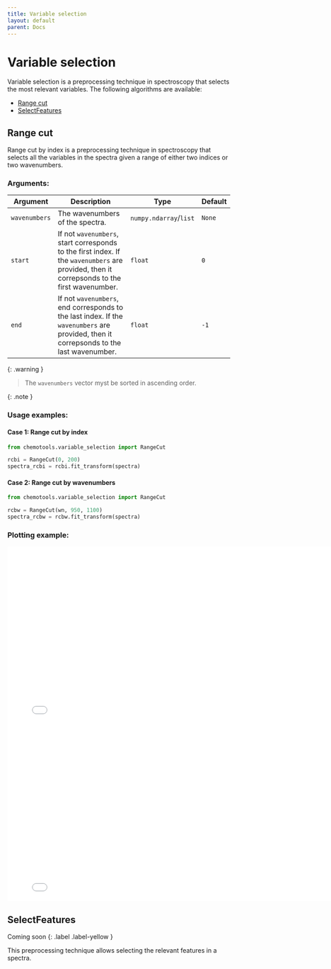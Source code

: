 ```yaml
---
title: Variable selection
layout: default
parent: Docs
---
```


# __Variable selection__
Variable selection is a preprocessing technique in spectroscopy that selects the most relevant variables. The following algorithms are available:
- [Range cut](#range-cut)
- [SelectFeatures](#range-cut-by-wavenumber)

## __Range cut__
Range cut by index is a preprocessing technique in spectroscopy that selects all the variables in the spectra given a range of either two indices or two wavenumbers.

### __Arguments__:

| Argument | Description | Type | Default |
| --- | --- | --- | --- |
| ```wavenumbers```| The wavenumbers of the spectra. |```numpy.ndarray```/```list```| ```None``` |
| ```start``` | If not ```wavenumbers```, start corresponds to the first index. If the ```wavenumbers``` are provided, then it correpsonds to the first wavenumber. | ```float``` | ```0``` |
| ```end``` | If not ```wavenumbers```, end corresponds to the last index. If the ```wavenumbers``` are provided, then it correpsonds to the last wavenumber. | ```float``` | ```-1``` |
    
{: .warning }
> The ```wavenumbers``` vector myst be sorted in ascending order.

{: .note }

### __Usage examples__:

#### __Case 1: Range cut by index__

```python
from chemotools.variable_selection import RangeCut

rcbi = RangeCut(0, 200)
spectra_rcbi = rcbi.fit_transform(spectra)
```

#### __Case 2: Range cut by wavenumbers__


```python
from chemotools.variable_selection import RangeCut

rcbw = RangeCut(wn, 950, 1100)
spectra_rcbw = rcbw.fit_transform(spectra)
```

### __Plotting example__:

<iframe src="figures/range_cut_by_index.html" width="800px" height="400px" style="border: none;"></iframe>

<iframe src="figures/range_cut_by_wavenumber.html" width="800px" height="400px" style="border: none;"></iframe>

## __SelectFeatures__

Coming soon
{: .label .label-yellow }

This preprocessing technique allows selecting the relevant features in a spectra. 

